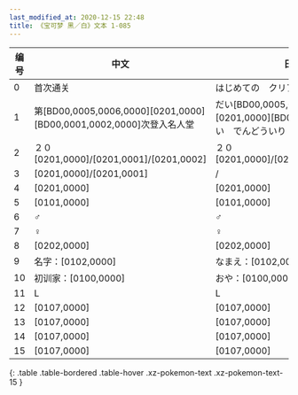 ```yaml
---
last_modified_at: 2020-12-15 22:48
title: 《宝可梦 黑／白》文本 1-085
---
```

| 编号 | 中文 | 日文假名 | 日文汉字 |
| ---- | ---- | ---- | --- |
| 0 | 首次通关 | はじめての　クリア | 初めての　クリア |
| 1 | 第[BD00,0005,0006,0000][0201,0000][BD00,0001,0002,0000]次登入名人堂 | だい[BD00,0005,0006,0000][0201,0000][BD00,0001,0002,0000]かい　でんどういり | 第[BD00,0005,0006,0000][0201,0000][BD00,0001,0002,0000]回　殿堂入り |
| 2 | ２０[0201,0000]/[0201,0001]/[0201,0002] | ２０[0201,0000]/[0201,0001]/[0201,0002] | ２０[0201,0000]/[0201,0001]/[0201,0002] |
| 3 | [0201,0000]/[0201,0001] | / | [0201,0000]/[0201,0001] |
| 4 | [0201,0000] | [0201,0000] | [0201,0000] |
| 5 | [0101,0000] | [0101,0000] | [0101,0000] |
| 6 | ♂ | ♂ | ♂ |
| 7 | ♀ | ♀ | ♀ |
| 8 | [0202,0000] | [0202,0000] | [0202,0000] |
| 9 | 名字：[0102,0000] | なまえ：[0102,0000] | 名前：[0102,0000] |
| 10 | 初训家：[0100,0000] | おや：[0100,0000] | 親：[0100,0000] |
| 11 | L | L | L |
| 12 | [0107,0000] | [0107,0000] | [0107,0000] |
| 13 | [0107,0000] | [0107,0000] | [0107,0000] |
| 14 | [0107,0000] | [0107,0000] | [0107,0000] |
| 15 | [0107,0000] | [0107,0000] | [0107,0000] |
{: .table .table-bordered .table-hover .xz-pokemon-text .xz-pokemon-text-15 }